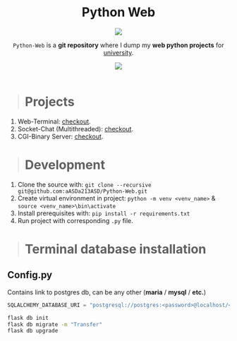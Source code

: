 <div align="center">

   # **Python Web**

   <img src="https://media.discordapp.net/attachments/896842645580685382/1006650403192062002/unknown.png?ex=6553cf3e&is=65415a3e&hm=8d21c0d18437495a4eede3bbb011823fb80d996d874749562c7d72ffc9a1c5e9&=&width=300&height=300">

   `Python-Web` is a <b>git repository</b> where I dump my <b>web python projects</b> for <u>university</u>.

   <img src="https://media.discordapp.net/attachments/896842645580685382/1014734582567936012/Separator2.png?ex=655588b9&is=654313b9&hm=b2745ba90dee657d8b5daf4c5f34093d018d8beba1b5790d2f4fb666914880c8&=&width=1003&height=50">
</div>

<br>

> # Projects
   1. Web-Terminal: <a href="https://github.com/aASDa213ASD/Python-Web/tree/master/Web-Terminal">checkout</a>.
   2. Socket-Chat (Multithreaded): <a href="https://github.com/aASDa213ASD/Python-Web/tree/master/Socket-Chat">checkout</a>. 
   3. CGI-Binary Server: <a href="https://github.com/aASDa213ASD/Python-Web/tree/master/CGI-Server">checkout</a>.

> # Development
   1. Clone the source with: `git clone --recursive git@github.com:aASDa213ASD/Python-Web.git`
   2. Create virtual environment in project: `python -m venv <venv_name>` & `source <venv_name>\bin\activate`
   3. Install prerequisites with: `pip install -r requirements.txt`
   4. Run project with corresponding `.py` file.

> # Terminal database installation

## Config.py
Contains link to postgres db, can be any other (**maria** / **mysql** / **etc.**)

```python
SQLALCHEMY_DATABASE_URI = "postgresql://postgres:<password>@localhost/<database_name>"
```

```bash
flask db init
flask db migrate -m "Transfer"
flask db upgrade
```